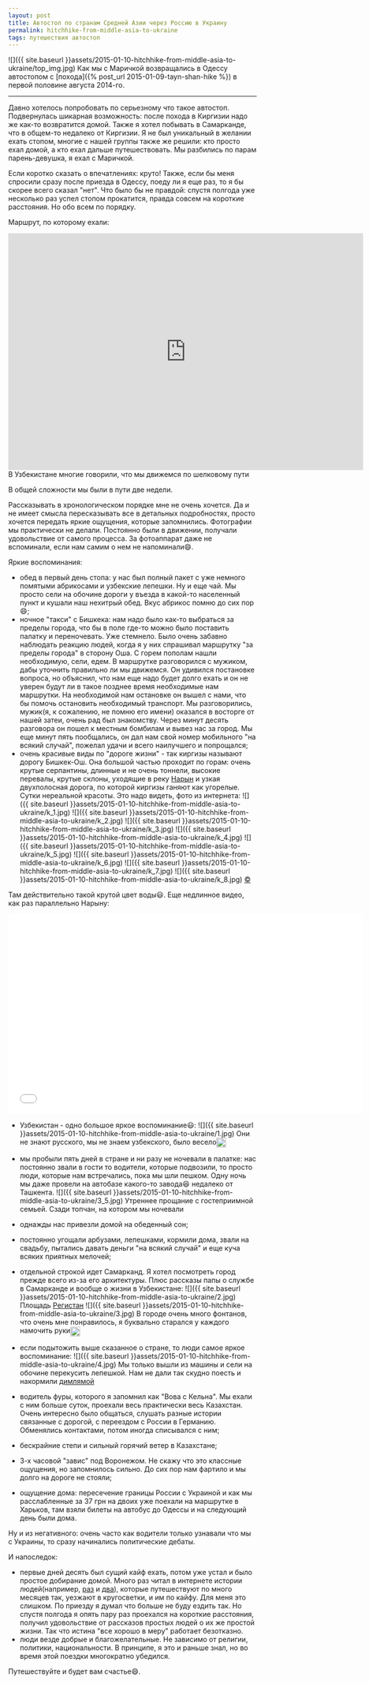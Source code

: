 ```yaml
---
layout: post
title: Автостоп по странам Средней Азии через Россию в Украину
permalink: hitchhike-from-middle-asia-to-ukraine
tags: путешествия автостоп
---
```


![]({{ site.baseurl }}assets/2015-01-10-hitchhike-from-middle-asia-to-ukraine/top_img.jpg)
Как мы с Маричкой возвращались в Одессу автостопом с [похода]({% post_url 2015-01-09-tayn-shan-hike %}) в первой половине августа 2014-го.

---

Давно хотелось попробовать по серьезному что такое автостоп. Подвернулась шикарная возможность: после похода в Киргизии надо же как-то возвратится домой.
Также я хотел побывать в Самарканде, что в общем-то недалеко от Киргизии. Я не был уникальный в желании ехать стопом, многие с нашей группы также же решили: кто просто ехал домой, а кто ехал дальше путешествовать.  Мы разбились по парам парень-девушка, я ехал с Маричкой.

Если коротко сказать о впечатлениях: круто! Также, если бы меня спросили сразу после приезда в Одессу, поеду ли я еще раз, то я бы скорее всего сказал "нет". Что было бы не правдой: спустя полгода уже несколько раз успел стопом прокатится, правда совсем на короткие расстояния. Но обо всем по порядку.

Маршрут, по которому ехали:

<iframe src="http://www.gpsies.com/mapOnly.do?fileId=mjabavptzpuwkoib" width="720" height="480" frameborder="0" scrolling="no" marginheight="0" marginwidth="0"></iframe>
<span class="signed-image" style="margin-top: 0px;">В Узбекистане многие говорили, что мы движемся по шелковому пути</span>

В общей сложности мы были в пути две недели.

Рассказывать в хронологическом порядке мне не очень хочется. Да и не имеет смысла пересказывать все в детальных подробностях, просто хочется передать яркие ощущения, которые запомнились. Фотографии мы практически не делали. Постоянно были в движении, получали удовольствие от самого процесса. За  фотоаппарат даже не вспоминали, если нам самим о нем не напоминали:smile:.

Яркие воспоминания:

- обед в первый день стопа: у нас был полный пакет с уже немного помятыми абрикосами и узбекские лепешки. Ну и еще чай. Мы просто сели на обочине дороги у въезда в какой-то населенный пункт и кушали наш нехитрый обед. Вкус абрикос помню до сих пор:smile:;
- ночное "такси" с Бишкека: нам надо было как-то выбраться за пределы города, что бы в поле где-то можно было поставить палатку и переночевать. Уже стемнело. Было очень забавно наблюдать реакцию людей, когда я у них спрашивал маршрутку "за пределы города" в сторону Оша. С горем пополам нашли необходимую, сели, едем. В маршрутке разговорился с мужиком, дабы уточнить правильно ли мы движемся. Он удивился постановке вопроса, но объяснил, что нам еще надо будет долго ехать и он не уверен будут ли в такое позднее время необходимые нам маршрутки. На необходимой нам остановке он вышел с нами, что бы помочь остановить необходимый транспорт. Мы разговорились, мужик(я, к сожалению, не помню его имени) оказался в восторге от нашей затеи, очень рад был знакомству. Через минут десять разговора он пошел к местным бомбилам и вывез нас за город. Мы еще минут пять пообщались, он дал нам свой номер мобильного "на всякий случай", пожелал удачи и всего наилучшего и попрощался;
- очень красивые виды по "дороге жизни" - так киргизы называют дорогу Бишкек-Ош. Она большой частью проходит по горам: очень крутые серпантины, длинные и не очень тоннели, высокие перевалы, крутые склоны, уходящие в реку [Нарын](https://ru.wikipedia.org/wiki/%CD%E0%F0%FB%ED) и узкая двухполосная дорога, по которой киргизы ганяют как угорелые. Сутки нереальной красоты. Это надо видеть, фото из интернета:
![]({{ site.baseurl }}assets/2015-01-10-hitchhike-from-middle-asia-to-ukraine/k_1.jpg)
![]({{ site.baseurl }}assets/2015-01-10-hitchhike-from-middle-asia-to-ukraine/k_2.jpg)
![]({{ site.baseurl }}assets/2015-01-10-hitchhike-from-middle-asia-to-ukraine/k_3.jpg)
![]({{ site.baseurl }}assets/2015-01-10-hitchhike-from-middle-asia-to-ukraine/k_4.jpg)
![]({{ site.baseurl }}assets/2015-01-10-hitchhike-from-middle-asia-to-ukraine/k_5.jpg)
![]({{ site.baseurl }}assets/2015-01-10-hitchhike-from-middle-asia-to-ukraine/k_6.jpg)
![]({{ site.baseurl }}assets/2015-01-10-hitchhike-from-middle-asia-to-ukraine/k_7.jpg)
![]({{ site.baseurl }}assets/2015-01-10-hitchhike-from-middle-asia-to-ukraine/k_8.jpg)
[&copy;](https://varandej.livejournal.com/650323.html)

Там действительно такой крутой цвет воды:smiley:. Еще недлинное видео, как раз параллельно Нарыну:

<iframe width="720" height="405" src="//www.youtube.com/embed/skHCCGBLQhA?rel=0&amp;showinfo=0" frameborder="0" allowfullscreen></iframe>

- Узбекистан - одно большое яркое воспоминание:smiley::
![]({{ site.baseurl }}assets/2015-01-10-hitchhike-from-middle-asia-to-ukraine/1.jpg)
<span class="signed-image">Они не знают русского, мы не знаем узбекского, было весело<img class="emoji" title=":smiley:" alt=":smiley:" src="https://assets.github.com/images/icons/emoji/unicode/1f603.png" height="20" width="20" align="absmiddle"></span>

- мы пробыли пять дней в стране и ни разу не ночевали в палатке: нас постоянно звали в гости то водители, которые подвозили, то просто люди, которые нам встречались, пока мы шли пешком. Одну ночь мы даже провели на автобазе какого-то завода:laughing: недалеко от Ташкента.
![]({{ site.baseurl }}assets/2015-01-10-hitchhike-from-middle-asia-to-ukraine/3_5.jpg)
<span class="signed-image">Утреннее прощание с гостеприимной семьей. Сзади топчан, на котором мы ночевали</span>

- однажды нас привезли домой на обеденный сон;
- постоянно угощали арбузами, лепешками, кормили дома, звали на свадьбу, пытались давать деньги "на всякий случай" и еще куча всяких приятных мелочей;
- отдельной строкой идет Самарканд. Я хотел посмотреть город прежде всего из-за его архитектуры. Плюс рассказы папы о службе в Самарканде и вообще о жизни в Узбекистане:
![]({{ site.baseurl }}assets/2015-01-10-hitchhike-from-middle-asia-to-ukraine/2.jpg)
<span class="signed-image">Площадь <a href="https://ru.wikipedia.org/wiki/%D0%A0%D0%B5%D0%B3%D0%B8%D1%81%D1%82%D0%B0%D0%BD_(%D0%A1%D0%B0%D0%BC%D0%B0%D1%80%D0%BA%D0%B0%D0%BD%D0%B4)">Регистан</a></span>
![]({{ site.baseurl }}assets/2015-01-10-hitchhike-from-middle-asia-to-ukraine/3.jpg)
<span class="signed-image">В городе очень много фонтанов, что очень мне понравилось, я буквально старался у каждого намочить руки<img class="emoji" title=":smiley:" alt=":smiley:" src="https://assets.github.com/images/icons/emoji/unicode/1f603.png" height="20" width="20" align="absmiddle"></span>

- если подытожить выше сказанное о стране, то люди самое яркое воспоминание:
![]({{ site.baseurl }}assets/2015-01-10-hitchhike-from-middle-asia-to-ukraine/4.jpg)
<span class="signed-image">Мы только вышли из машины и сели на обочине перекусить лепешкой. Нам не дали так скудно поесть и накормили <a href="http://dasturxon.com/forum/9-366-1">димлямой</a></span>

- водитель фуры, которого я запомнил как "Вова с Кельна". Мы ехали с ним больше суток, проехали весь практически весь Казахстан. Очень интересно было общаться, слушать разные истории связанные с дорогой, с переездом с России в Германию. Обменялись контактами, потом иногда списывался с ним;
- бескрайние степи и сильный горячий ветер в Казахстане;
- 3-х часовой "завис" под Воронежом. Не скажу что это классные ощущения, но запомнилось сильно. До сих пор нам фартило и мы долго на дороге не стояли;
- ощущение дома: пересечение границы России с Украиной и как мы расслабленные за 37 грн на двоих уже поехали на маршрутке в Харьков, там взяли билеты на автобус до Одессы и на следующий день были дома.

Ну и из негативного: очень часто как водители только узнавали что мы с Украины, то сразу начинались политические дебаты.

И напоследок:

- первые дней десять был сущий кайф ехать, потом уже устал и было простое добирание домой. Много раз читал в интернете истории людей(например, [раз](http://tozhemne.com/) и [два](https://vk.com/crazytramp)), которые  путешествуют по много месяцев так, уезжают в кругосветки, и им по кайфу. Для меня это слишком. По приезду я думал что больше не буду ездить так. Но спустя полгода я опять пару раз проехался на короткие расстояния, получил удовольствие от рассказов простых людей о их же простой жизни. Так что истина "все хорошо в меру" работает безотказно.
- люди везде добрые и благожелательные. Не зависимо от религии, политики, национальности. В принципе, я это и раньше знал, но во время этой поездки многократно убедился.

Путешествуйте и будет вам счастье:smile:.
